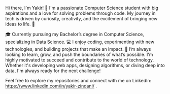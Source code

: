 Hi there, I'm Yakir! 👋
I'm a passionate Computer Science student with big aspirations and a love for solving problems through code. My journey in tech is driven by curiosity, creativity, and the excitement of bringing new ideas to life. 🚀

🎓 Currently pursuing my Bachelor’s degree in Computer Science, specializing in Data Science.
💻 I enjoy coding, experimenting with new technologies, and building projects that make an impact.
🌟 I’m always looking to learn, grow, and push the boundaries of what’s possible.
I'm highly motivated to succeed and contribute to the world of technology. Whether it's developing web apps, designing algorithms, or diving deep into data, I'm always ready for the next challenge!

Feel free to explore my repositories and connect with me on LinkedIn: https://www.linkedin.com/in/yakir-zindani/ .

